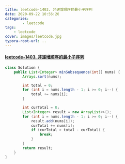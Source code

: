 ```yaml
---
title: leetcode-1403. 非递增顺序的最小子序列
date: 2020-09-22 10:56:20
categories: 
		- leetcode
tags: 
	- leetcode
cover: images/leetcode.jpg
typora-root-url: ..
---
```


#### [leetcode-1403. 非递增顺序的最小子序列](https://leetcode-cn.com/problems/minimum-subsequence-in-non-increasing-order/)

```java
class Solution {
    public List<Integer> minSubsequence(int[] nums) {
        Arrays.sort(nums);

        int total = 0;
        for (int i = nums.length - 1; i >= 0; i--) {
            total += nums[i];
        }

        int curTotal = 0;
        List<Integer> result = new ArrayList<>();
        for (int i = nums.length - 1; i >= 0; i--) {
            result.add(nums[i]);
            curTotal += nums[i];
            if (curTotal > total - curTotal) {
                break;
            }
        }
        return result;
    }
}
```

